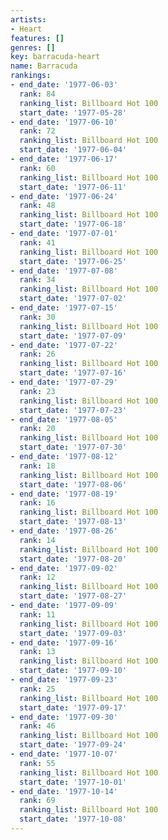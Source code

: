 ```yaml
---
artists:
- Heart
features: []
genres: []
key: barracuda-heart
name: Barracuda
rankings:
- end_date: '1977-06-03'
  rank: 84
  ranking_list: Billboard Hot 100
  start_date: '1977-05-28'
- end_date: '1977-06-10'
  rank: 72
  ranking_list: Billboard Hot 100
  start_date: '1977-06-04'
- end_date: '1977-06-17'
  rank: 60
  ranking_list: Billboard Hot 100
  start_date: '1977-06-11'
- end_date: '1977-06-24'
  rank: 48
  ranking_list: Billboard Hot 100
  start_date: '1977-06-18'
- end_date: '1977-07-01'
  rank: 41
  ranking_list: Billboard Hot 100
  start_date: '1977-06-25'
- end_date: '1977-07-08'
  rank: 34
  ranking_list: Billboard Hot 100
  start_date: '1977-07-02'
- end_date: '1977-07-15'
  rank: 30
  ranking_list: Billboard Hot 100
  start_date: '1977-07-09'
- end_date: '1977-07-22'
  rank: 26
  ranking_list: Billboard Hot 100
  start_date: '1977-07-16'
- end_date: '1977-07-29'
  rank: 23
  ranking_list: Billboard Hot 100
  start_date: '1977-07-23'
- end_date: '1977-08-05'
  rank: 20
  ranking_list: Billboard Hot 100
  start_date: '1977-07-30'
- end_date: '1977-08-12'
  rank: 18
  ranking_list: Billboard Hot 100
  start_date: '1977-08-06'
- end_date: '1977-08-19'
  rank: 16
  ranking_list: Billboard Hot 100
  start_date: '1977-08-13'
- end_date: '1977-08-26'
  rank: 14
  ranking_list: Billboard Hot 100
  start_date: '1977-08-20'
- end_date: '1977-09-02'
  rank: 12
  ranking_list: Billboard Hot 100
  start_date: '1977-08-27'
- end_date: '1977-09-09'
  rank: 11
  ranking_list: Billboard Hot 100
  start_date: '1977-09-03'
- end_date: '1977-09-16'
  rank: 13
  ranking_list: Billboard Hot 100
  start_date: '1977-09-10'
- end_date: '1977-09-23'
  rank: 25
  ranking_list: Billboard Hot 100
  start_date: '1977-09-17'
- end_date: '1977-09-30'
  rank: 46
  ranking_list: Billboard Hot 100
  start_date: '1977-09-24'
- end_date: '1977-10-07'
  rank: 55
  ranking_list: Billboard Hot 100
  start_date: '1977-10-01'
- end_date: '1977-10-14'
  rank: 69
  ranking_list: Billboard Hot 100
  start_date: '1977-10-08'
---
```


